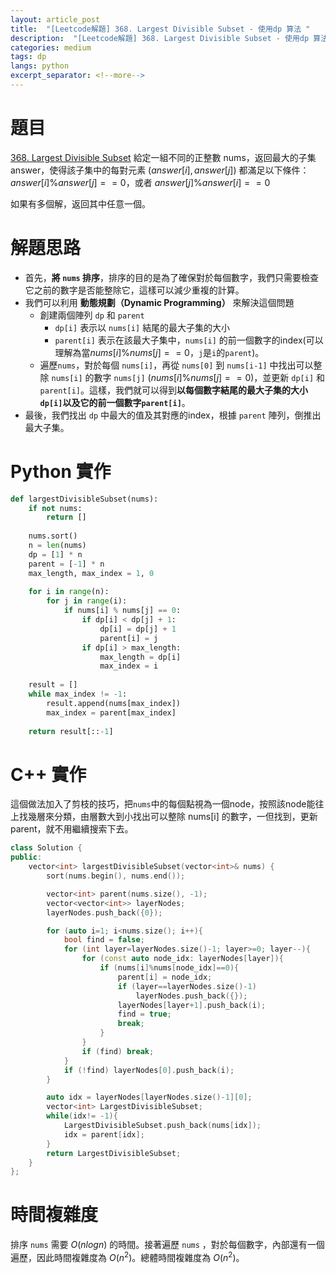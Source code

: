 ```yaml
---
layout: article_post
title:  "[Leetcode解題] 368. Largest Divisible Subset - 使用dp 算法 "
description:  "[Leetcode解題] 368. Largest Divisible Subset - 使用dp 算法 "
categories: medium 
tags: dp
langs: python
excerpt_separator: <!--more-->
---
```


# 題目
[368. Largest Divisible Subset](https://leetcode.com/problems/largest-divisible-subset/)
給定一組不同的正整數 nums，返回最大的子集 answer，使得該子集中的每對元素 $(answer[i], answer[j])$ 都滿足以下條件：
$answer[i] \% answer[j] == 0$，或者 $answer[j] \% answer[i] == 0$

如果有多個解，返回其中任意一個。
<!--more-->

# 解題思路
- 首先，**將 `nums` 排序**，排序的目的是為了確保對於每個數字，我們只需要檢查它之前的數字是否能整除它，這樣可以減少重複的計算。
- 我們可以利用 **動態規劃（Dynamic Programming）** 來解決這個問題
    - 創建兩個陣列 `dp` 和 `parent`
        - `dp[i]` 表示以 `nums[i]` 結尾的最大子集的大小
        - `parent[i]` 表示在該最大子集中，`nums[i]` 的前一個數字的index(可以理解為當$nums[i]\%nums[j]==0$，`j`是`i`的`parent`)。
    - 遍歷`nums`，對於每個 `nums[i]`，再從 `nums[0]` 到 `nums[i-1]` 中找出可以整除 `nums[i]` 的數字 `nums[j]` ($nums[i]\%nums[j]==0$)，並更新 `dp[i]` 和 `parent[i]`。這樣，我們就可以得到**以每個數字結尾的最大子集的大小`dp[i]`以及它的前一個數字`parent[i]`**。
- 最後，我們找出 `dp` 中最大的值及其對應的index，根據 `parent` 陣列，倒推出最大子集。


# Python 實作
```python
def largestDivisibleSubset(nums):
    if not nums:
        return []
    
    nums.sort()
    n = len(nums)
    dp = [1] * n
    parent = [-1] * n
    max_length, max_index = 1, 0
    
    for i in range(n):
        for j in range(i):
            if nums[i] % nums[j] == 0:
                if dp[i] < dp[j] + 1:
                    dp[i] = dp[j] + 1
                    parent[i] = j
                if dp[i] > max_length:
                    max_length = dp[i]
                    max_index = i
    
    result = []
    while max_index != -1:
        result.append(nums[max_index])
        max_index = parent[max_index]
    
    return result[::-1]
```
# C++ 實作
這個做法加入了剪枝的技巧，把`nums`中的每個點視為一個node，按照該node能往上找幾層來分類，由層數大到小找出可以整除 nums[i] 的數字，一但找到，更新parent，就不用繼續搜索下去。
```cpp
class Solution {
public:
    vector<int> largestDivisibleSubset(vector<int>& nums) {
        sort(nums.begin(), nums.end());

        vector<int> parent(nums.size(), -1);
        vector<vector<int>> layerNodes;
        layerNodes.push_back({0});

        for (auto i=1; i<nums.size(); i++){
            bool find = false;
            for (int layer=layerNodes.size()-1; layer>=0; layer--){
                for (const auto node_idx: layerNodes[layer]){
                    if (nums[i]%nums[node_idx]==0){
                        parent[i] = node_idx;
                        if (layer==layerNodes.size()-1)
                            layerNodes.push_back({});
                        layerNodes[layer+1].push_back(i);
                        find = true;
                        break;
                    }
                }
                if (find) break;
            }
            if (!find) layerNodes[0].push_back(i);
        }

        auto idx = layerNodes[layerNodes.size()-1][0];
        vector<int> LargestDivisibleSubset;
        while(idx!= -1){
            LargestDivisibleSubset.push_back(nums[idx]);
            idx = parent[idx];
        }
        return LargestDivisibleSubset;
    }
};
```


# 時間複雜度
排序 `nums` 需要 $O(n log n)$ 的時間。接著遍歷 `nums` ，對於每個數字，內部還有一個遍歷，因此時間複雜度為 $O(n^2)$。總體時間複雜度為 $O(n^2)$。